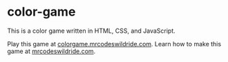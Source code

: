 # color-game

This is a color game written in HTML, CSS, and JavaScript.

Play this game at [colorgame.mrcodeswildride.com](https://colorgame.mrcodeswildride.com/).
Learn how to make this game at [mrcodeswildride.com](https://www.mrcodeswildride.com/).